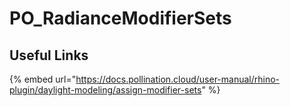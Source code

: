 # PO_RadianceModifierSets



## Useful Links

{% embed url="https://docs.pollination.cloud/user-manual/rhino-plugin/daylight-modeling/assign-modifier-sets" %}

